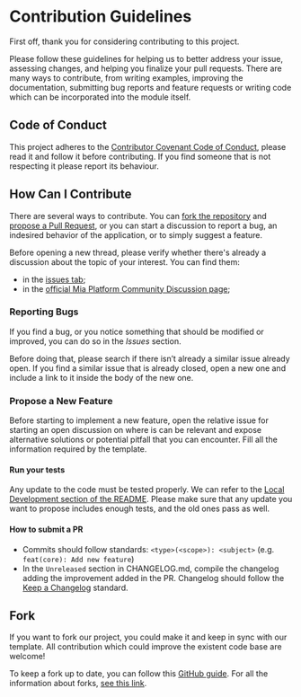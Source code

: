 # Contribution Guidelines

First off, thank you for considering contributing to this project.

Please follow these guidelines for helping us to better address your issue, assessing changes, and helping you finalize 
your pull requests. There are many ways to contribute, from writing examples, improving the documentation, submitting
bug reports and feature requests or writing code which can be incorporated into the module itself.

## Code of Conduct

This project adheres to the [Contributor Covenant Code of Conduct](CODE_OF_CONDUCT.md), please read it and follow it
before contributing. If you find someone that is not respecting it please report its behaviour.

## How Can I Contribute

There are several ways to contribute. You can [fork the repository](#fork) and [propose a Pull Request](CONTRIBUTING.md#how-to-submit-a-pr), or you can start a discussion to report a bug, an indesired behavior of the application, or to simply suggest a feature.

Before opening a new thread, please verify whether there's already a discussion about the topic of your interest. You can find them:
- in the [issues tab](https://github.com/mia-platform/crud-service/issues);
- in the [official Mia Platform Community Discussion page](https://github.com/mia-platform/community/discussions?discussions_q=label%3A%22CRUD+Service%22);

### Reporting Bugs

If you find a bug, or you notice something that should be modified or improved, you can do so in the *Issues* section.

Before doing that, please search if there isn’t already a similar issue already open. If you find a similar issue
that is already closed, open a new one and include a link to it inside the body of the new one.

### Propose a New Feature

Before starting to implement a new feature, open the relative issue for starting an open discussion on where is can be
relevant and expose alternative solutions or potential pitfall that you can encounter. Fill all the information required
by the template.

#### Run your tests

Any update to the code must be tested properly. We can refer to the [Local Development section of the README](./README.md#local-development). Please make sure that any update you want to propose includes enough tests, and the old ones pass as well.

#### How to submit a PR

* Commits should follow standards: `<type>(<scope>): <subject>` (e.g. `feat(core): Add new feature`)
* In the `Unreleased` section in CHANGELOG.md, compile the changelog adding the improvement added in the PR.
  Changelog should follow the [Keep a Changelog](https://keepachangelog.com/en/1.0.0/) standard.

## Fork

If you want to fork our project, you could make it and keep in sync with our template.
All contribution which could improve the existent code base are welcome!

To keep a fork up to date, you can follow this [GitHub guide](https://docs.github.com/en/github/collaborating-with-issues-and-pull-requests/syncing-a-fork).
For all the information about forks, [see this link](https://docs.github.com/en/github/collaborating-with-issues-and-pull-requests/working-with-forks).
